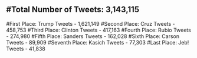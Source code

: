 #Total Number of Tweets: 3,143,115 
---
#First Place: Trump Tweets - 1,621,149
#Second Place: Cruz Tweets - 458,753
#Third Place: Clinton Tweets - 417,163
#Fourth Place: Rubio Tweets - 274,980
#Fifth Place: Sanders Tweets - 162,028
#Sixth Place: Carson Tweets - 89,909
#Seventh Place: Kasich Tweets - 77,303
#Last Place: Jeb! Tweets - 41,838

